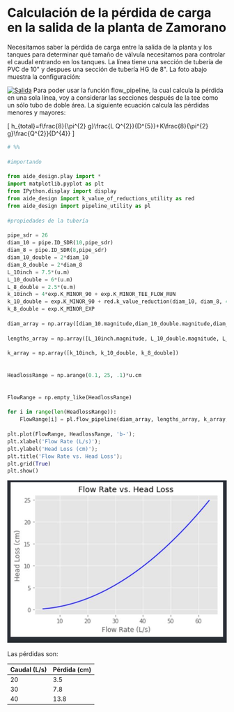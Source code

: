 # Calculación de la pérdida de carga en la salida de la planta de Zamorano

Necesitamos saber la pérdida de carga entre la salida de la planta y los tanques para determinar qué tamaño de válvula necesitamos para controlar el caudal entrando en los tanques. La línea tiene una sección de tubería de PVC de 10" y despues una sección de tubería HG de 8". La foto abajo muestra la configuración:


[![Salida](https://docs.google.com/drawings/d/e/2PACX-1vRZrfkdF6nsGO1nmSohnyUxyZy3dkfulUyFCxD5kyoEUrwH-cRmBkb_GX3DlJ5bglunRZdLfvAEC0GS/pub?w=960&h=720)](https://docs.google.com/drawings/d/1sRee3qasvdkouoNYXYf42Sk0FVRpWxly3OKxnkTIgUY/edit)
Para poder usar la función flow_pipeline, la cual calcula la pérdida en una sola línea, voy a considerar las secciones después de la tee como un sólo tubo de doble área. La siguiente ecuación calcula las pérdidas menores y mayores:

\[
h_{total}=f\frac{8}{\pi^{2} g}\frac{L Q^{2}}{D^{5}}+K\frac{8}{\pi^{2} g}\frac{Q^{2}}{D^{4}}
\]

```python
# %%

#importando

from aide_design.play import *
import matplotlib.pyplot as plt
from IPython.display import display
from aide_design import k_value_of_reductions_utility as red
from aide_design import pipeline_utility as pl

#propiedades de la tubería

pipe_sdr = 26
diam_10 = pipe.ID_SDR(10,pipe_sdr)
diam_8 = pipe.ID_SDR(8,pipe_sdr)
diam_10_double = 2*diam_10
diam_8_double = 2*diam_8
L_10inch = 7.5*(u.m)
L_10_double = 6*(u.m)
L_8_double = 2.5*(u.m)
k_10inch = 4*exp.K_MINOR_90 + exp.K_MINOR_TEE_FLOW_RUN
k_10_double = exp.K_MINOR_90 + red.k_value_reduction(diam_10, diam_8, 40*(u.L/u.s))
k_8_double = exp.K_MINOR_EXP

diam_array = np.array([diam_10.magnitude,diam_10_double.magnitude,diam_8_double.magnitude])*u.inch

lengths_array = np.array([L_10inch.magnitude, L_10_double.magnitude, L_8_double.magnitude])*u.m

k_array = np.array([k_10inch, k_10_double, k_8_double])


HeadlossRange = np.arange(0.1, 25, .1)*u.cm


FlowRange = np.empty_like(HeadlossRange)

for i in range(len(HeadlossRange)):
    FlowRange[i] = pl.flow_pipeline(diam_array, lengths_array, k_array, HeadlossRange[i]).magnitude.to(u.L/u.s).magnitude

plt.plot(FlowRange, HeadlossRange, 'b-');
plt.xlabel('Flow Rate (L/s)');
plt.ylabel('Head Loss (cm)');
plt.title('Flow Rate vs. Head Loss');
plt.grid(True)
plt.show()

```
![graph](images/ExitHeadlossGraph.jpg)



Las pérdidas son:

Caudal (L/s) | Pérdida (cm)
------------ | -------------
20 | 3.5
30 | 7.8
40 | 13.8
